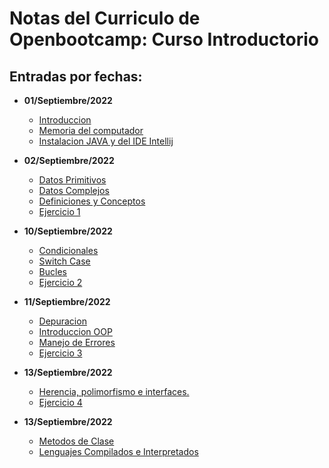 # Notas del Curriculo de Openbootcamp: Curso Introductorio

## Entradas por fechas:

- **01/Septiembre/2022**
    - [Introduccion](./01_sep_2022/notes/Introduccion.md)
    - [Memoria del computador](./01_sep_2022/notes/Memoria.md)
    - [Instalacion JAVA y del IDE Intellij](./01_sep_2022/notes/instlacion_java_intellij.md)

- **02/Septiembre/2022**
    - [Datos Primitivos](./02_sep_2022/notes/datos_primitivos.md)
    - [Datos Complejos](./02_sep_2022/notes/datos_complejos.md)
    - [Definiciones y Conceptos](./02_sep_2022/notes/definicion_y_conceptos.md)
    - [Ejercicio 1](./02_sep_2022/notes/ejercicio1.md)

- **10/Septiembre/2022**
    - [Condicionales](./10_sep_2022/condicionales.md)
    - [Switch Case](./10_sep_2022/switch_case.md)
    - [Bucles](./10_sep_2022/bucles.md)
    - [Ejercicio 2](./10_sep_2022/ejercicio2.md)

- **11/Septiembre/2022**
    - [Depuracion](./11_sep_2022/depuracion.md)
    - [Introduccion OOP](./11_sep_2022/Introduccion_OOP.md)
    - [Manejo de Errores](./11_sep_2022/manejo_errores.md)
    - [Ejercicio 3](./11_sep_2022/ejercicio3.md)

- **13/Septiembre/2022**
    - [Herencia, polimorfismo e interfaces.](./13_sep_2022/herencia_polimorfismo_interfaces.md)
    - [Ejercicio 4](./13_sep_2022/ejercicio4.md)

- **13/Septiembre/2022**
    - [Metodos de Clase](./14_sep_2022/metodos_de_clase.md)
    - [Lenguajes Compilados e Interpretados](./14_sep_2022/lenguajes_comp_inter.md)